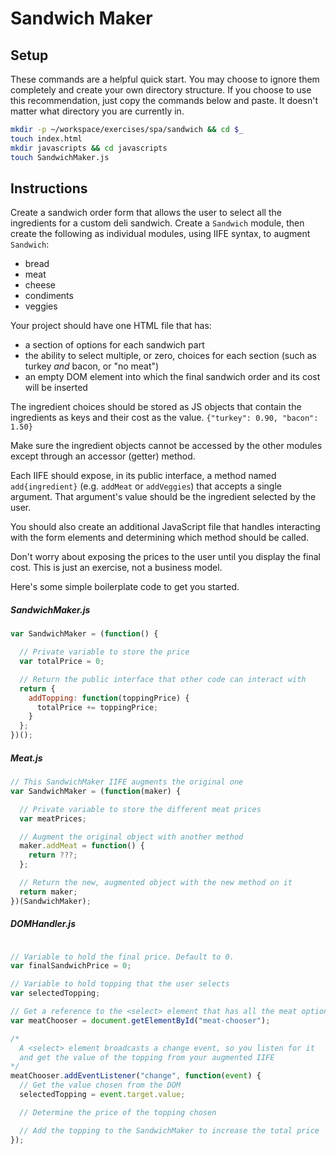 # Sandwich Maker

## Setup

These commands are a helpful quick start. You may choose to ignore them completely and create your own directory structure. If you choose to use this recommendation, just copy the commands below and paste. It doesn't matter what directory you are currently in.

```bash
mkdir -p ~/workspace/exercises/spa/sandwich && cd $_
touch index.html
mkdir javascripts && cd javascripts
touch SandwichMaker.js
```

## Instructions

Create a sandwich order form that allows the user to select all the ingredients for a custom deli sandwich. Create a `Sandwich` module, then create the following as individual modules, using IIFE syntax, to augment `Sandwich`:

+ bread
+ meat
+ cheese
+ condiments
+ veggies

Your project should have one HTML file that has:

+ a section of options for each sandwich part
+ the ability to select multiple, or zero, choices for each section (such as turkey _and_ bacon, or "no meat")
+ an empty DOM element into which the final sandwich order and its cost will be inserted

The ingredient choices should be stored as JS objects that contain the ingredients as keys and their cost as the value. `{"turkey": 0.90, "bacon": 1.50}`

Make sure the ingredient objects cannot be accessed by the other modules except through an accessor (getter) method.

Each IIFE should expose, in its public interface, a method named `add{ingredient}` (e.g. `addMeat` or `addVeggies`) that accepts a single argument. That argument's value should be the ingredient selected by the user.

You should also create an additional JavaScript file that handles interacting with the form elements and determining which method should be called.

Don't worry about exposing the prices to the user until you display the final cost. This is just an exercise, not a business model.

Here's some simple boilerplate code to get you started.

##### SandwichMaker.js

```js
var SandwichMaker = (function() {

  // Private variable to store the price
  var totalPrice = 0;

  // Return the public interface that other code can interact with
  return {
    addTopping: function(toppingPrice) {
      totalPrice += toppingPrice;
    }
  };
})();

```

##### Meat.js

```js
// This SandwichMaker IIFE augments the original one
var SandwichMaker = (function(maker) {

  // Private variable to store the different meat prices
  var meatPrices;

  // Augment the original object with another method
  maker.addMeat = function() {
    return ???;
  };

  // Return the new, augmented object with the new method on it
  return maker;
})(SandwichMaker);
```

##### DOMHandler.js

```js

// Variable to hold the final price. Default to 0.
var finalSandwichPrice = 0;

// Variable to hold topping that the user selects
var selectedTopping;

// Get a reference to the <select> element that has all the meat options
var meatChooser = document.getElementById("meat-chooser");

/*
  A <select> element broadcasts a change event, so you listen for it
  and get the value of the topping from your augmented IIFE
*/
meatChooser.addEventListener("change", function(event) {
  // Get the value chosen from the DOM
  selectedTopping = event.target.value;

  // Determine the price of the topping chosen

  // Add the topping to the SandwichMaker to increase the total price
});
```